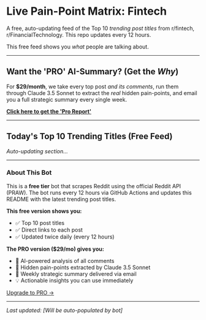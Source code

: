 # Live Pain-Point Matrix: Fintech

A free, auto-updating feed of the Top 10 *trending post titles* from r/fintech, r/FinancialTechnology. This repo updates every 12 hours.

This free feed shows you *what* people are talking about.

---

## Want the 'PRO' AI-Summary? (Get the *Why*)

For **$29/month**, we take every top post *and its comments*, run them through Claude 3.5 Sonnet to extract the *real* hidden pain-points, and email you a full strategic summary every single week.

**[Click here to get the 'Pro Report'](https://example.com/product/fintech)**

---

## Today's Top 10 Trending Titles (Free Feed)

*Auto-updating section...*

---

### About This Bot

This is a **free tier** bot that scrapes Reddit using the official Reddit API (PRAW). The bot runs every 12 hours via GitHub Actions and updates this README with the latest trending post titles.

**This free version shows you:**
- ✅ Top 10 post titles
- ✅ Direct links to each post
- ✅ Updated twice daily (every 12 hours)

**The PRO version ($29/mo) gives you:**
- 🧠 AI-powered analysis of all comments
- 🎯 Hidden pain-points extracted by Claude 3.5 Sonnet
- 📧 Weekly strategic summary delivered via email
- 💡 Actionable insights you can use immediately

[Upgrade to PRO →](https://example.com/product/fintech)

---

*Last updated: [Will be auto-populated by bot]*
